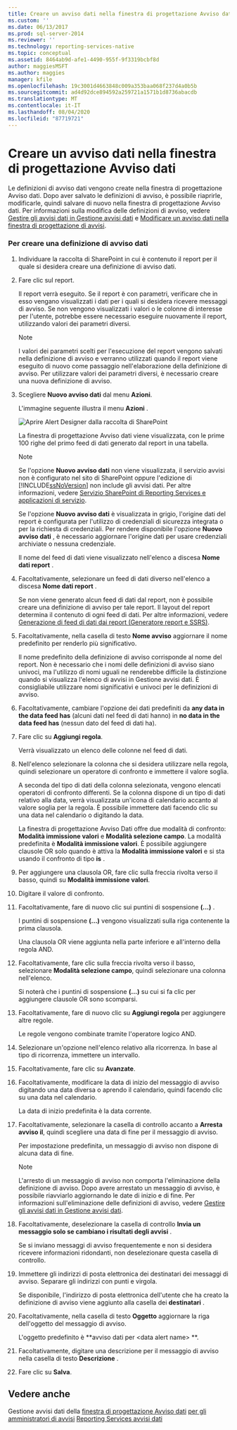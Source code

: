 ```yaml
---
title: Creare un avviso dati nella finestra di progettazione Avviso dati | Microsoft Docs
ms.custom: ''
ms.date: 06/13/2017
ms.prod: sql-server-2014
ms.reviewer: ''
ms.technology: reporting-services-native
ms.topic: conceptual
ms.assetid: 8464ab9d-afe1-4490-955f-9f3319bcbf8d
author: maggiesMSFT
ms.author: maggies
manager: kfile
ms.openlocfilehash: 19c3001d4663848c009a353baa068f237d4a0b5b
ms.sourcegitcommit: ad4d92dce894592a259721a1571b1d8736abacdb
ms.translationtype: MT
ms.contentlocale: it-IT
ms.lasthandoff: 08/04/2020
ms.locfileid: "87719721"
---
```

# <a name="create-a-data-alert-in-data-alert-designer"></a>Creare un avviso dati nella finestra di progettazione Avviso dati
  Le definizioni di avviso dati vengono create nella finestra di progettazione Avviso dati. Dopo aver salvato le definizioni di avviso, è possibile riaprirle, modificarle, quindi salvare di nuovo nella finestra di progettazione Avviso dati. Per informazioni sulla modifica delle definizioni di avviso, vedere [Gestire gli avvisi dati in Gestione avvisi dati](manage-my-data-alerts-in-data-alert-manager.md) e [Modificare un avviso dati nella finestra di progettazione di avvisi](edit-a-data-alert-in-alert-designer.md).

### <a name="to-create-a-data-alert-definition"></a>Per creare una definizione di avviso dati

1.  Individuare la raccolta di SharePoint in cui è contenuto il report per il quale si desidera creare una definizione di avviso dati.

2.  Fare clic sul report.

     Il report verrà eseguito. Se il report è con parametri, verificare che in esso vengano visualizzati i dati per i quali si desidera ricevere messaggi di avviso. Se non vengono visualizzati i valori o le colonne di interesse per l'utente, potrebbe essere necessario eseguire nuovamente il report, utilizzando valori dei parametri diversi.

    > [!NOTE]
    >  I valori dei parametri scelti per l'esecuzione del report vengono salvati nella definizione di avviso e verranno utilizzati quando il report viene eseguito di nuovo come passaggio nell'elaborazione della definizione di avviso. Per utilizzare valori dei parametri diversi, è necessario creare una nuova definizione di avviso.

3.  Scegliere **Nuovo avviso dati** dal menu **Azioni**.

     L'immagine seguente illustra il menu **Azioni** .

     ![Aprire Alert Designer dalla raccolta di SharePoint](media/rs-openalertdesigneriw.gif "Aprire Alert Designer dalla raccolta di SharePoint")

     La finestra di progettazione Avviso dati viene visualizzata, con le prime 100 righe del primo feed di dati generato dal report in una tabella.

    > [!NOTE]
    >  Se l'opzione **Nuovo avviso dati** non viene visualizzata, il servizio avvisi non è configurato nel sito di SharePoint oppure l'edizione di [!INCLUDE[ssNoVersion](../includes/ssnoversion-md.md)] non include gli avvisi dati. Per altre informazioni, vedere [Servizio SharePoint di Reporting Services e applicazioni di servizio](../../2014/reporting-services/reporting-services-sharepoint-service-and-service-applications.md).
    > 
    >  Se l'opzione **Nuovo avviso dati** è visualizzata in grigio, l'origine dati del report è configurata per l'utilizzo di credenziali di sicurezza integrata o per la richiesta di credenziali. Per rendere disponibile l'opzione **Nuovo avviso dati** , è necessario aggiornare l'origine dati per usare credenziali archiviate o nessuna credenziale.

     Il nome del feed di dati viene visualizzato nell'elenco a discesa **Nome dati report** .

4.  Facoltativamente, selezionare un feed di dati diverso nell'elenco a discesa **Nome dati report** .

     Se non viene generato alcun feed di dati dal report, non è possibile creare una definizione di avviso per tale report. Il layout del report determina il contenuto di ogni feed di dati. Per altre informazioni, vedere [Generazione di feed di dati dai report &#40;Generatore report e SSRS&#41;](report-builder/generating-data-feeds-from-reports-report-builder-and-ssrs.md).

5.  Facoltativamente, nella casella di testo **Nome avviso** aggiornare il nome predefinito per renderlo più significativo.

     Il nome predefinito della definizione di avviso corrisponde al nome del report. Non è necessario che i nomi delle definizioni di avviso siano univoci, ma l'utilizzo di nomi uguali ne renderebbe difficile la distinzione quando si visualizza l'elenco di avvisi in Gestione avvisi dati. È consigliabile utilizzare nomi significativi e univoci per le definizioni di avviso.

6.  Facoltativamente, cambiare l'opzione dei dati predefiniti da **any data in the data feed has** (alcuni dati nel feed di dati hanno) in **no data in the data feed has** (nessun dato del feed di dati ha).

7.  Fare clic su **Aggiungi regola**.

     Verrà visualizzato un elenco delle colonne nel feed di dati.

8.  Nell'elenco selezionare la colonna che si desidera utilizzare nella regola, quindi selezionare un operatore di confronto e immettere il valore soglia.

     A seconda del tipo di dati della colonna selezionata, vengono elencati operatori di confronto differenti. Se la colonna dispone di un tipo di dati relativo alla data, verrà visualizzata un'icona di calendario accanto al valore soglia per la regola. È possibile immettere dati facendo clic su una data nel calendario o digitando la data.

     La finestra di progettazione Avviso Dati offre due modalità di confronto: **Modalità immissione valori** e **Modalità selezione campo**. La modalità predefinita è **Modalità immissione valori**. È possibile aggiungere clausole OR solo quando è attiva la **Modalità immissione valori** e si sta usando il confronto di tipo **is** .

9. Per aggiungere una clausola OR, fare clic sulla freccia rivolta verso il basso, quindi su **Modalità immissione valori**.

10. Digitare il valore di confronto.

11. Facoltativamente, fare di nuovo clic sui puntini di sospensione **(...)** .

     I puntini di sospensione **(...)** vengono visualizzati sulla riga contenente la prima clausola.

     Una clausola OR viene aggiunta nella parte inferiore e all'interno della regola AND.

12. Facoltativamente, fare clic sulla freccia rivolta verso il basso, selezionare **Modalità selezione campo**, quindi selezionare una colonna nell'elenco.

     Si noterà che i puntini di sospensione **(...)** su cui si fa clic per aggiungere clausole OR sono scomparsi.

13. Facoltativamente, fare di nuovo clic su **Aggiungi regola** per aggiungere altre regole.

     Le regole vengono combinate tramite l'operatore logico AND.

14. Selezionare un'opzione nell'elenco relativo alla ricorrenza. In base al tipo di ricorrenza, immettere un intervallo.

15. Facoltativamente, fare clic su **Avanzate**.

16. Facoltativamente, modificare la data di inizio del messaggio di avviso digitando una data diversa o aprendo il calendario, quindi facendo clic su una data nel calendario.

     La data di inizio predefinita è la data corrente.

17. Facoltativamente, selezionare la casella di controllo accanto a **Arresta avviso il**, quindi scegliere una data di fine per il messaggio di avviso.

     Per impostazione predefinita, un messaggio di avviso non dispone di alcuna data di fine.

    > [!NOTE]
    >  L'arresto di un messaggio di avviso non comporta l'eliminazione della definizione di avviso. Dopo avere arrestato un messaggio di avviso, è possibile riavviarlo aggiornando le date di inizio e di fine. Per informazioni sull'eliminazione delle definizioni di avviso, vedere [Gestire gli avvisi dati in Gestione avvisi dati](manage-my-data-alerts-in-data-alert-manager.md).

18. Facoltativamente, deselezionare la casella di controllo **Invia un messaggio solo se cambiano i risultati degli avvisi** .

     Se si inviano messaggi di avviso frequentemente e non si desidera ricevere informazioni ridondanti, non deselezionare questa casella di controllo.

19. Immettere gli indirizzi di posta elettronica dei destinatari dei messaggi di avviso. Separare gli indirizzi con punti e virgola.

     Se disponibile, l'indirizzo di posta elettronica dell'utente che ha creato la definizione di avviso viene aggiunto alla casella dei **destinatari** .

20. Facoltativamente, nella casella di testo **Oggetto** aggiornare la riga dell'oggetto del messaggio di avviso.

     L'oggetto predefinito è **avviso dati per \<data alert name> **.

21. Facoltativamente, digitare una descrizione per il messaggio di avviso nella casella di testo **Descrizione** .

22. Fare clic su **Salva**.

## <a name="see-also"></a>Vedere anche
 Gestione avvisi dati della [finestra di progettazione Avviso dati](../../2014/reporting-services/data-alert-designer.md) [per gli amministratori di avvisi](../../2014/reporting-services/data-alert-manager-for-alerting-administrators.md) [Reporting Services avvisi dati](../ssms/agent/alerts.md)


